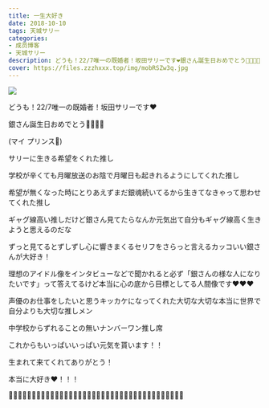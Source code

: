 ```yaml
---
title: 一生大好き
date: 2018-10-10
tags: 天城サリー
categories: 
- 成员博客
- 天城サリー
description: どうも！22/7唯一の既婚者！坂田サリーです❤️銀さん誕生日おめでとう🎁🎉🎊🎈(マイ プリンス🤴)サリーに生きる希望をくれた推し学校が辛くても月曜放送のお陰で月曜日も起きれるようにしてくれた推し希望が無くな...
cover: https://files.zzzhxxx.top/img/mobRSZw3q.jpg 
---
```

![](https://files.zzzhxxx.top/img/mobRSZw3q.jpg)

どうも！22/7唯一の既婚者！坂田サリーです❤️




銀さん誕生日おめでとう🎁🎉🎊🎈


(マイ プリンス🤴)





サリーに生きる希望をくれた推し




学校が辛くても月曜放送のお陰で月曜日も起きれるようにしてくれた推し




希望が無くなった時にとりあえずまだ銀魂続いてるから生きてなきゃって思わせてくれた推し




ギャグ線高い推しだけど銀さん見てたらなんか元気出て自分もギャグ線高く生きようと思えるのだな




ずっと見てるとずしずし心に響きまくるセリフをさらっと言えるカッコいい銀さんが大好き！




理想のアイドル像をインタビューなどで聞かれると必ず「銀さんの様な人になりたいです」って答えてるけど本当に心の底から目標としてる人間像です❤️❤️❤️




声優のお仕事をしたいと思うキッカケになってくれた大切な大切な本当に世界で自分よりも大切な推しメン




中学校からずれることの無いナンバーワン推し席




これからもいっぱいいっぱい元気を貰います！！




生まれて来てくれてありがとう！




本当に大好き❤！！！




🔪🔪🔪🔪🥚🔪🔪🔪🥚🔪🔪🔪🥚🔪🔪🔪🔪🔪🔪🥚🔪🔪🔪🔪🔪🔪🔪🔪🔪🔪🔪🔪🥚🔪🔪🔪🔪🥚













